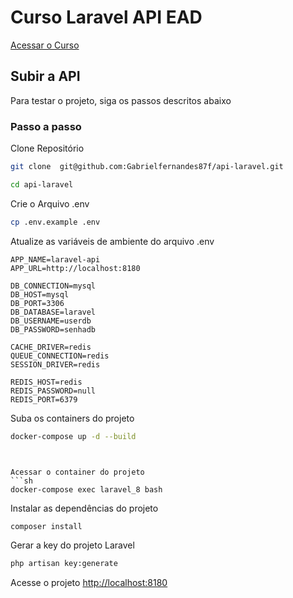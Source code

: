 
# Curso Laravel API EAD
[Acessar o Curso](https://academy.especializati.com.br/curso/criando-plataforma-ead-com-laravel)

## Subir a API
Para testar o projeto, siga os passos descritos abaixo

### Passo a passo
Clone Repositório
```sh
git clone  git@github.com:Gabrielfernandes87f/api-laravel.git
```

```sh
cd api-laravel
```

Crie o Arquivo .env
```sh
cp .env.example .env
```


Atualize as variáveis de ambiente do arquivo .env
```dosini
APP_NAME=laravel-api
APP_URL=http://localhost:8180

DB_CONNECTION=mysql
DB_HOST=mysql
DB_PORT=3306
DB_DATABASE=laravel
DB_USERNAME=userdb
DB_PASSWORD=senhadb

CACHE_DRIVER=redis
QUEUE_CONNECTION=redis
SESSION_DRIVER=redis

REDIS_HOST=redis
REDIS_PASSWORD=null
REDIS_PORT=6379
```


Suba os containers do projeto
```sh
docker-compose up -d --build
```
```


Acessar o container do projeto
```sh
docker-compose exec laravel_8 bash
```


Instalar as dependências do projeto
```sh
composer install
```


Gerar a key do projeto Laravel
```sh
php artisan key:generate
```


Acesse o projeto
[http://localhost:8180](http://localhost:8180)
